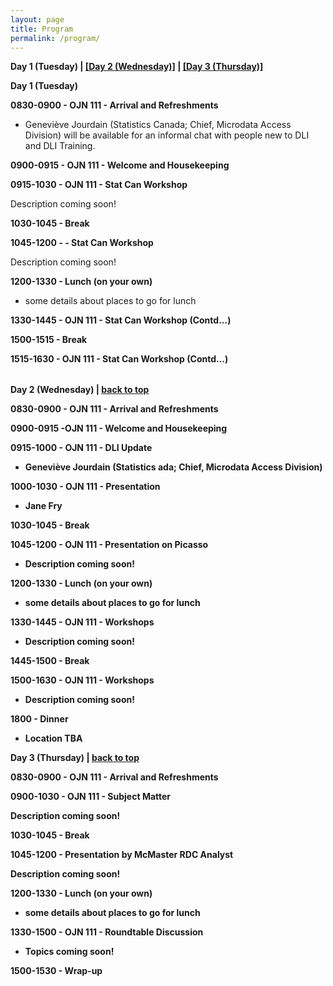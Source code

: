 ```yaml
---
layout: page
title: Program
permalink: /program/
---
```


<p><b><a name="day-one">Day 1 (Tuesday)</a> | <a href="#day-two">[Day 2 (Wednesday)]</a> | <a href="#day-three">[Day 3 (Thursday)]</a></b>
</p>

<p>
<b>Day 1 (Tuesday)</b><p>
	
<table class="one">
<tbody>
   <tr>
   <b>0830-0900 - <a name="1-1">OJN 111 - Arrival and Refreshments</a></b><br>

- Geneviève Jourdain (Statistics Canada; Chief, Microdata Access Division) will be available for an informal chat with people new to DLI and DLI Training.
<p></tr>

<tr>
<b>0900-0915 - <a name="1-2">OJN 111 - Welcome and Housekeeping</a></b>
<p>
</tr>	

<tr>
<b>0915-1030 - <a name="1-3">OJN 111 - <a name="1-3">Stat Can Workshop</a></b><br>
	
Description coming soon!
<p>
</tr>	

<tr>
<b>1030-1045 - <a name="1-4">Break</a></b>
<p>
</tr>

<tr>
<b>1045-1200 - <a name="1-5"> - Stat Can Workshop</a></b><br>

Description coming soon!
<p>
</tr>

<tr>
<b>1200-1330 - <a name="1-6">Lunch (on your own)</a></b><br>

- some details about places to go for lunch
<p>
</tr>

<tr>
<b>1330-1445 - <a name="1-7a">OJN 111 - Stat Can Workshop (Contd...)</a></b>
<p>
</tr>

<tr>
<b>1500-1515 - <a name="1-8">Break</a></b>
<p>
</tr>

<tr>
<b>1515-1630 - <a name="1-9">OJN 111 - Stat Can Workshop (Contd...)</a></b>
<p>
</tr>
<p>

</tbody>
</table>


<p><b><a name="day-two">Day 2 (Wednesday)</a> | <a href="#day-one">back to top</a></b></p>

<p>

<b>0830-0900 - <a name="2-1"><b>OJN 111 - Arrival and Refreshments</a></b>
<p>

<b>0900-0915 -<a name="2-2"><b>OJN 111 - Welcome and Housekeeping</a></b>
<p>

<b>0915-1000 - <a name="2-3"><b>OJN 111 - DLI Update</a></b><br>
	
- Geneviève Jourdain (Statistics ada; Chief, Microdata Access Division)
<p>

<b>1000-1030 - <a name="2-4"><b>OJN 111 - Presentation</a></b><br>

- Jane Fry
<p>

<b>1030-1045 - <a name="2-5"><b>Break</a></b>
<p>

<b>1045-1200 - <a name="2-6"><b>OJN 111 - Presentation on Picasso</a></b><br>

- Description coming soon!
<p>

<b>1200-1330 - <a name="2-7"><b>Lunch (on your own)</a></b><br>

- some details about places to go for lunch
<p>

<b>1330-1445 - <a name="2-8"><b>OJN 111 - Workshops</a></b><br>

- Description coming soon!
<p>

<b>1445-1500 - <a name="2-9"><b>Break</a></b>
<p>

<b>1500-1630 - <a name="2-10"><b>OJN 111 -  Workshops</a></b><br>

- Description coming soon!
<p>

<b>1800 - <a name="2-11"> Dinner</a></b><br>

- Location TBA
<p>

<p><a name="day-three"><b>Day 3 (Thursday)</a> | <a href="#day-one">back to top</a></b></p>
<p>

<p>

<b>0830-0900 - <a name="3-1"><b>OJN 111 - Arrival and Refreshments</a></b>
<p>

<b>0900-1030 - <a name="3-2"><b>OJN 111 - Subject Matter</a></b><br>
	
Description coming soon!
<p>

<b>1030-1045 - <a name="3-3"><b>Break</a></b>
<p>

<b>1045-1200 - <a name="3-4"><b>Presentation by McMaster RDC Analyst</a></b><br>

Description coming soon!
<p>

<b>1200-1330 - <a name="3-5"><b>Lunch (on your own)</a></b><br>

- some details about places to go for lunch
<p>

<b>1330-1500 - <a name="3-6"><b>OJN 111 - Roundtable Discussion</a></b><br>

- Topics coming soon!
<p>

<b>1500-1530 - <a name="3-7"><b>Wrap-up</a></b>


